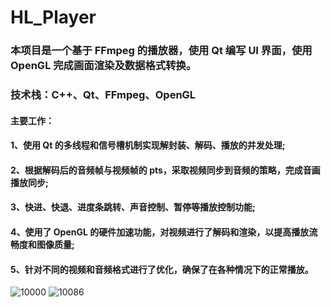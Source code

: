 # HL_Player
### 本项目是一个基于 FFmpeg 的播放器，使用 Qt 编写 UI 界面，使用 OpenGL 完成画面渲染及数据格式转换。
### 技术栈：C++、Qt、FFmpeg、OpenGL
#### 主要工作：
#### 1、使用 Qt 的多线程和信号槽机制实现解封装、解码、播放的并发处理;
#### 2、根据解码后的音频帧与视频帧的 pts，采取视频同步到音频的策略，完成音画播放同步;
#### 3、快进、快退、进度条跳转、声音控制、暂停等播放控制功能;
#### 4、使用了 OpenGL 的硬件加速功能，对视频进行了解码和渲染，以提高播放流畅度和图像质量;
#### 5、针对不同的视频和音频格式进行了优化，确保了在各种情况下的正常播放。
![10000](https://github.com/Geckoops/HL_Player/assets/26892656/4f453ca1-287a-4149-a9af-e913d0c9ca46)
![10086](https://github.com/Geckoops/HL_Player/assets/26892656/1e09d295-ef12-4539-97d0-a80812af8713)
